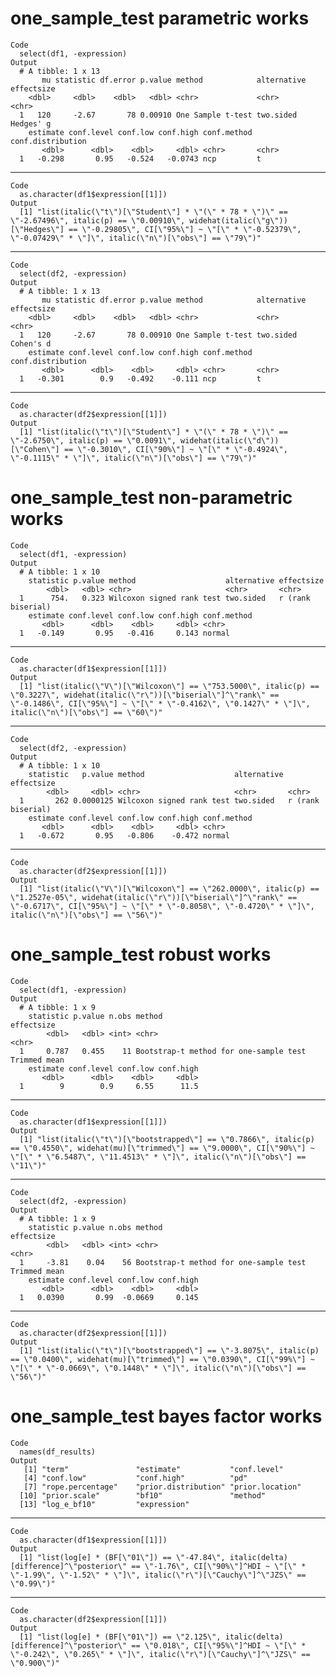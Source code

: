 # one_sample_test parametric works

    Code
      select(df1, -expression)
    Output
      # A tibble: 1 x 13
           mu statistic df.error p.value method            alternative effectsize
        <dbl>     <dbl>    <dbl>   <dbl> <chr>             <chr>       <chr>     
      1   120     -2.67       78 0.00910 One Sample t-test two.sided   Hedges' g 
        estimate conf.level conf.low conf.high conf.method conf.distribution
           <dbl>      <dbl>    <dbl>     <dbl> <chr>       <chr>            
      1   -0.298       0.95   -0.524   -0.0743 ncp         t                

---

    Code
      as.character(df1$expression[[1]])
    Output
      [1] "list(italic(\"t\")[\"Student\"] * \"(\" * 78 * \")\" == \"-2.67496\", italic(p) == \"0.00910\", widehat(italic(\"g\"))[\"Hedges\"] == \"-0.29805\", CI[\"95%\"] ~ \"[\" * \"-0.52379\", \"-0.07429\" * \"]\", italic(\"n\")[\"obs\"] == \"79\")"

---

    Code
      select(df2, -expression)
    Output
      # A tibble: 1 x 13
           mu statistic df.error p.value method            alternative effectsize
        <dbl>     <dbl>    <dbl>   <dbl> <chr>             <chr>       <chr>     
      1   120     -2.67       78 0.00910 One Sample t-test two.sided   Cohen's d 
        estimate conf.level conf.low conf.high conf.method conf.distribution
           <dbl>      <dbl>    <dbl>     <dbl> <chr>       <chr>            
      1   -0.301        0.9   -0.492    -0.111 ncp         t                

---

    Code
      as.character(df2$expression[[1]])
    Output
      [1] "list(italic(\"t\")[\"Student\"] * \"(\" * 78 * \")\" == \"-2.6750\", italic(p) == \"0.0091\", widehat(italic(\"d\"))[\"Cohen\"] == \"-0.3010\", CI[\"90%\"] ~ \"[\" * \"-0.4924\", \"-0.1115\" * \"]\", italic(\"n\")[\"obs\"] == \"79\")"

# one_sample_test non-parametric works

    Code
      select(df1, -expression)
    Output
      # A tibble: 1 x 10
        statistic p.value method                    alternative effectsize       
            <dbl>   <dbl> <chr>                     <chr>       <chr>            
      1      754.   0.323 Wilcoxon signed rank test two.sided   r (rank biserial)
        estimate conf.level conf.low conf.high conf.method
           <dbl>      <dbl>    <dbl>     <dbl> <chr>      
      1   -0.149       0.95   -0.416     0.143 normal     

---

    Code
      as.character(df1$expression[[1]])
    Output
      [1] "list(italic(\"V\")[\"Wilcoxon\"] == \"753.5000\", italic(p) == \"0.3227\", widehat(italic(\"r\"))[\"biserial\"]^\"rank\" == \"-0.1486\", CI[\"95%\"] ~ \"[\" * \"-0.4162\", \"0.1427\" * \"]\", italic(\"n\")[\"obs\"] == \"60\")"

---

    Code
      select(df2, -expression)
    Output
      # A tibble: 1 x 10
        statistic   p.value method                    alternative effectsize       
            <dbl>     <dbl> <chr>                     <chr>       <chr>            
      1       262 0.0000125 Wilcoxon signed rank test two.sided   r (rank biserial)
        estimate conf.level conf.low conf.high conf.method
           <dbl>      <dbl>    <dbl>     <dbl> <chr>      
      1   -0.672       0.95   -0.806    -0.472 normal     

---

    Code
      as.character(df2$expression[[1]])
    Output
      [1] "list(italic(\"V\")[\"Wilcoxon\"] == \"262.0000\", italic(p) == \"1.2527e-05\", widehat(italic(\"r\"))[\"biserial\"]^\"rank\" == \"-0.6717\", CI[\"95%\"] ~ \"[\" * \"-0.8058\", \"-0.4720\" * \"]\", italic(\"n\")[\"obs\"] == \"56\")"

# one_sample_test robust works

    Code
      select(df1, -expression)
    Output
      # A tibble: 1 x 9
        statistic p.value n.obs method                                 effectsize  
            <dbl>   <dbl> <int> <chr>                                  <chr>       
      1     0.787   0.455    11 Bootstrap-t method for one-sample test Trimmed mean
        estimate conf.level conf.low conf.high
           <dbl>      <dbl>    <dbl>     <dbl>
      1        9        0.9     6.55      11.5

---

    Code
      as.character(df1$expression[[1]])
    Output
      [1] "list(italic(\"t\")[\"bootstrapped\"] == \"0.7866\", italic(p) == \"0.4550\", widehat(mu)[\"trimmed\"] == \"9.0000\", CI[\"90%\"] ~ \"[\" * \"6.5487\", \"11.4513\" * \"]\", italic(\"n\")[\"obs\"] == \"11\")"

---

    Code
      select(df2, -expression)
    Output
      # A tibble: 1 x 9
        statistic p.value n.obs method                                 effectsize  
            <dbl>   <dbl> <int> <chr>                                  <chr>       
      1     -3.81    0.04    56 Bootstrap-t method for one-sample test Trimmed mean
        estimate conf.level conf.low conf.high
           <dbl>      <dbl>    <dbl>     <dbl>
      1   0.0390       0.99  -0.0669     0.145

---

    Code
      as.character(df2$expression[[1]])
    Output
      [1] "list(italic(\"t\")[\"bootstrapped\"] == \"-3.8075\", italic(p) == \"0.0400\", widehat(mu)[\"trimmed\"] == \"0.0390\", CI[\"99%\"] ~ \"[\" * \"-0.0669\", \"0.1448\" * \"]\", italic(\"n\")[\"obs\"] == \"56\")"

# one_sample_test bayes factor works

    Code
      names(df_results)
    Output
       [1] "term"               "estimate"           "conf.level"        
       [4] "conf.low"           "conf.high"          "pd"                
       [7] "rope.percentage"    "prior.distribution" "prior.location"    
      [10] "prior.scale"        "bf10"               "method"            
      [13] "log_e_bf10"         "expression"        

---

    Code
      as.character(df1$expression[[1]])
    Output
      [1] "list(log[e] * (BF[\"01\"]) == \"-47.84\", italic(delta)[difference]^\"posterior\" == \"-1.76\", CI[\"90%\"]^HDI ~ \"[\" * \"-1.99\", \"-1.52\" * \"]\", italic(\"r\")[\"Cauchy\"]^\"JZS\" == \"0.99\")"

---

    Code
      as.character(df2$expression[[1]])
    Output
      [1] "list(log[e] * (BF[\"01\"]) == \"2.125\", italic(delta)[difference]^\"posterior\" == \"0.018\", CI[\"95%\"]^HDI ~ \"[\" * \"-0.242\", \"0.265\" * \"]\", italic(\"r\")[\"Cauchy\"]^\"JZS\" == \"0.900\")"


